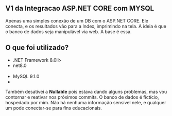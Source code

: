 ## V1 da Integracao ASP.NET CORE com MYSQL

Apenas uma simples conexão de um DB com o ASP.NET CORE. Ele conecta, e os resultados vão para a Index, imprimindo na tela.
A ideia é que o banco de dados seja manipulável via web. A base é essa.

## O que foi utilizado?

<ul>
<li>.NET Framework 8.0li>
<li><TargetFramework>net8.0</TargetFramework></li>
<br>
<li>MySQL 9.1.0</li>
<li><PackageReference Include="MySql.Data" Version="9.1.0" /></li>
</ul>

Também desativei a <b>Nullable</b> pois estava dando alguns problemas, mas vou contornar e reativar nos próximos commits. 
O banco de dados é fictício, hospedado por mim. Não há nenhuma informação sensível nele, e qualquer um pode conectar-se para fins educacionais.
